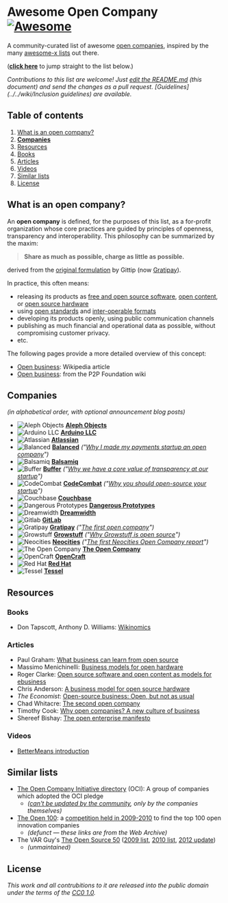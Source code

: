 # Awesome Open Company [![Awesome](https://cdn.rawgit.com/sindresorhus/awesome/d7305f38d29fed78fa85652e3a63e154dd8e8829/media/badge.svg)](https://github.com/sindresorhus/awesome)
A community-curated list of awesome [open companies](#what-is-an-open-company),
inspired by the many [awesome-x lists](https://github.com/sindresorhus/awesome) out there.

(**[click here](#companies)** to jump straight to the list below.)

*Contributions to this list are welcome! Just [edit the README.md](../../edit/master/README.md) (this document) and send the changes as a pull request. [Guidelines](../../wiki/Inclusion guidelines) are available.*

## Table of contents
1. [What is an open company?](#what-is-an-open-company)
2. **[Companies](#companies)**
3. [Resources](#resources)
  1. [Books](#books)
  2. [Articles](#articles)
  3. [Videos](#videos)
4. [Similar lists](#similar-lists)
5. [License](#license)

## What is an open company?

An **open company** is defined, for the purposes of this list, as a for-profit organization whose core practices are guided by principles of openness, transparency and interoperability. This philosophy can be summarized by the maxim:

> **Share as much as possible, charge as little as possible.**

derived from the [original formulation](http://blog.gittip.com/post/26350459746/the-first-open-company/) by Gittip (now [Gratipay](http://gratipay.com)).

In practice, this often means:
- releasing its products as
  [free and open source software](https://en.wikipedia.org/wiki/Free_and_open-source_software),
  [open content](https://en.wikipedia.org/wiki/Free_content),
  or [open source hardware](https://en.wikipedia.org/wiki/Open-source_hardware)
- using [open standards](https://en.wikipedia.org/wiki/Open_standard)
  and [inter-operable formats](https://en.wikipedia.org/wiki/Interoperability)
- developing its products openly, using public communication channels
- publishing as much financial and operational data as possible, without compromising customer privacy.
- etc.

The following pages provide a more detailed overview of this concept:
- [Open business](https://en.wikipedia.org/wiki/Open_business): Wikipedia article
- [Open business](http://p2pfoundation.net/Open_Business): from the P2P Foundation wiki

## Companies
*(in alphabetical order, with optional announcement blog posts)*
- ![Aleph Objects](http://www.google.com/s2/favicons?domain=alephobjects.com)
  [**Aleph Objects**](https://www.alephobjects.com/)
- ![Arduino LLC](http://www.google.com/s2/favicons?domain=arduino.cc)
  [**Arduino LLC**](http://www.arduino.cc/en/Guide/Introduction)
- ![Atlassian](http://www.google.com/s2/favicons?domain=atlassian.com)
  [**Atlassian**](https://www.atlassian.com/company/about/values)
- ![Balanced](http://www.google.com/s2/favicons?domain=balancedpayments.com)
  [**Balanced**](https://www.balancedpayments.com/open)
  *("[Why I made my payments startup an open company](http://www.fastcolabs.com/3008944/open-company/why-i-made-my-payments-startup-an-open-company)")*
- ![Balsamiq](http://www.google.com/s2/favicons?domain=balsamiq.com)
  [**Balsamiq**](https://balsamiq.com/company/#goodcitizen)
- ![Buffer](http://www.google.com/s2/favicons?domain=buffer.com)
  [**Buffer**](https://buffer.com/transparency)
  *("[Why we have a core value of transparency at our startup](http://joel.is/why-we-have-a-core-value-of-transparency-at-our-startup/)")*
- ![CodeCombat](http://www.google.com/s2/favicons?domain=codecombat.com/)
  [**CodeCombat**](http://codecombat.com/legal)
  *("[Why you should open-source your startup](http://blog.codecombat.com/why-you-should-open-source-your-startup)")*
- ![Couchbase](http://www.google.com/s2/favicons?domain=couchbase.com)
  [**Couchbase**](http://www.couchbase.com/open-source)
- ![Dangerous Prototypes](http://www.google.com/s2/favicons?domain=dangerousprototypes.com)
  [**Dangerous Prototypes**](http://dangerousprototypes.com/docs/About)
- ![Dreamwidth](http://www.google.com/s2/favicons?domain=dreamwidth.org)
  [**Dreamwidth**](http://www.dreamwidth.org/about)
- ![Gitlab](http://www.google.com/s2/favicons?domain=gitlab.com)
  [**GitLab**](https://about.gitlab.com/about/)
- ![Gratipay](http://www.google.com/s2/favicons?domain=gratipay.com)
  [**Gratipay**](http://inside.gratipay.com/big-picture/welcome)
  *("[The first open company](http://blog.gittip.com/post/26350459746/the-first-open-company/)")*
- ![Growstuff](http://growstuff.org/assets/favicon-2f083c214b9adaf9e2ce78bcd532e4c9.ico)
  [**Growstuff**](http://wiki.growstuff.org/index.php/Values)
  *("[Why Growstuff is open source](http://blog.growstuff.org/2013/02/20/why-growstuff-is-open-source/)")*
- ![Neocities](http://www.google.com/s2/favicons?domain=neocities.org)
  [**Neocities**](https://neocities.org/stats)
  *("[The first Neocities Open Company report](https://neocities.org/blog/open-company-progress-report-2014)")*
- ![The Open Company](http://www.google.com/s2/favicons?domain=theopencompany.net)
  [**The Open Company**](http://theopencompany.net/pages/about-us)
- ![OpenCraft](http://www.google.com/s2/favicons?domain=opencraft.com)
  [**OpenCraft**](http://opencraft.com/)
- ![Red Hat](http://www.google.com/s2/favicons?domain=redhat.com)
  [**Red Hat**](http://jobs.redhat.com/life-at-red-hat/our-culture/)
- ![Tessel](http://i.imgur.com/Xe9AYlw.png)
  [**Tessel**](https://tessel.io/opensource)

## Resources

### Books
- Don Tapscott, Anthony D. Williams: [Wikinomics](https://en.wikipedia.org/wiki/Wikinomics)

### Articles
- Paul Graham: [What business can learn from open source](http://www.paulgraham.com/opensource.html)
- Massimo Menichinelli: [Business models for open hardware](http://www.openp2pdesign.org/2011/open-design/business-models-for-open-hardware/)
- Roger Clarke: [Open source software and open content as models for ebusiness](http://www.rogerclarke.com/EC/Bled04.html)
- Chris Anderson: [A business model for open source hardware](http://www.longtail.com/the_long_tail/2009/01/a-business-mode.html)
- *The Economist*: [Open-source business: Open, but not as usual](http://www.economist.com/node/5624944)
- Chad Whitacre: [The second open company](https://medium.com/gratipay-blog/the-second-open-company-4cbab7ca1a47)
- Timothy Cook: [Why open companies? A new culture of business](https://medium.com/open-companies/why-open-companies-fdb74d1b4f0f)
- Shereef Bishay: [The open enterprise manifesto](http://wayback.archive.org/web/20120415110215/http://bettermeans.org/front/learn-more/open-enterprise-manifesto/)

### Videos
- [BetterMeans introduction](https://www.youtube.com/watch?v=MAlnMWlvw9g)

## Similar lists
- [The Open Company Initiative directory](http://www.opencompany.org/directory/) (OCI):
  A group of companies which adopted the OCI pledge
  - *([can't be updated by the community](https://github.com/opencompany/www.opencompany.org/issues/103), only by the companies themselves)*
- [The Open 100](http://wayback.archive.org/web/20110824041839/http://www.openbusiness.cc/category/directory/openbusiness/): a [competition held in 2009-2010](http://wayback.archive.org/web/20120727175118/http://www.openbusiness.cc/open100/about/) to find the top 100 open innovation companies
  - *(defunct — these links are from the Web Archive)*
- The VAR Guy's [The Open Source 50](http://thevarguy.com/var-guy/var-guys-open-source-50) ([2009 list](http://wayback.archive.org/web/20121118155240/http://www.thevarguy.com/the-open-source-50/the-open-source-50-listed-a-to-z/), [2010 list](http://wayback.archive.org/web/20120509194329/http://www.thevarguy.com/the-open-source-50/the-open-source-50-a-to-z-2010-edition/), [2012 update](http://thevarguy.com/open-source-application-software-companies/top-50-open-source-companies-where-are-they-now))
  - *(unmaintained)*

## License
*This work and all contrubitions to it are released into the public domain under the terms of the [CC0 1.0](https://creativecommons.org/publicdomain/zero/1.0/).*

